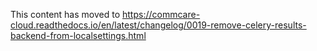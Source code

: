 This content has moved to https://commcare-cloud.readthedocs.io/en/latest/changelog/0019-remove-celery-results-backend-from-localsettings.html
